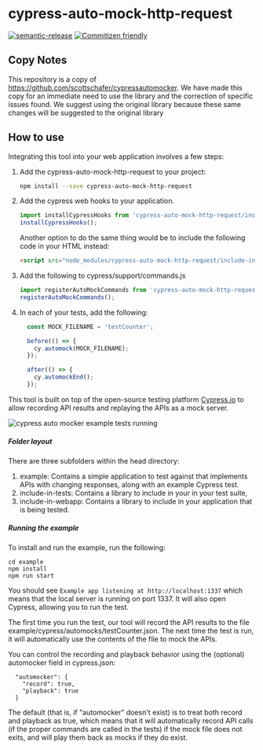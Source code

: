 # cypress-auto-mock-http-request

[![semantic-release](https://img.shields.io/badge/%20%20%F0%9F%93%A6%F0%9F%9A%80-semantic--release-e10079.svg)](https://github.com/semantic-release/semantic-release)
[![Commitizen friendly](https://img.shields.io/badge/commitizen-friendly-brightgreen.svg)](http://commitizen.github.io/cz-cli/)

## Copy Notes

This repository is a copy of <https://github.com/scottschafer/cypressautomocker>. We have made this copy for an immediate need to use the library and the correction of specific issues found. We suggest using the original library because these same changes will be suggested to the original library

## How to use

Integrating this tool into your web application involves a few steps:

1. Add the cypress-auto-mock-http-request to your project:

    ```sh
    npm install --save cypress-auto-mock-http-request
    ```

1. Add the cypress web hooks to your application.

    ```js
    import installCypressHooks from 'cypress-auto-mock-http-request/include-in-webapp';
    installCypressHooks();
    ```

    Another option to do the same thing would be to include the following code in your HTML instead:

    ``` html
    <script src="node_modules/cypress-auto-mock-http-request/include-in-webapp/installCypressHooks-norequire.js">
    ```

1. Add the following to cypress/support/commands.js

    ``` js
    import registerAutoMockCommands from 'cypress-auto-mock-http-request/include-in-tests';
    registerAutoMockCommands();
    ```

1. In each of your tests, add the following:

    ``` js
      const MOCK_FILENAME = 'testCounter';

      before(() => {
        cy.automock(MOCK_FILENAME);
      });

      after(() => {
        cy.automockEnd();
      });
    ```

This tool is built on top of the open-source testing platform [Cypress.io](https://www.cypress.io/) to allow recording API results and replaying the APIs as a mock server.

![cypress auto mocker example tests running](https://user-images.githubusercontent.com/1271364/39590019-acdb52ce-4ecd-11e8-94ff-c33cc3894ac7.gif)

##### Folder layout

There are three subfolders within the head directory:
1. example: Contains a simple application to test against that implements APIs with changing responses, along with an example Cypress test.
2. include-in-tests: Contains a library to include in your in your test suite,
3. include-in-webapp: Contains a library to include in your application that is being tested.

##### Running the example

To install and run the example, run the following:
```
cd example
npm install
npm run start
```

You should see `Example app listening at http://localhost:1337` which means that the local server is running on port 1337. It will also open Cypress, allowing you to run the test.

The first time you run the test, our tool will record the API results to the file example/cypress/automocks/testCounter.json. The next time the test is run, it will automatically use the contents of the file to mock the APIs. 

You can control the recording and playback behavior using the (optional) automocker field in cypress.json:
```
  "automocker": {
    "record": true,
    "playback": true
  }
```

The default (that is, if "automocker" doesn't exist) is to treat both record and playback as true, which means that it will automatically record API calls (if the proper commands are called in the tests) if the mock file does not exits, and will play them back as mocks if they do exist.
